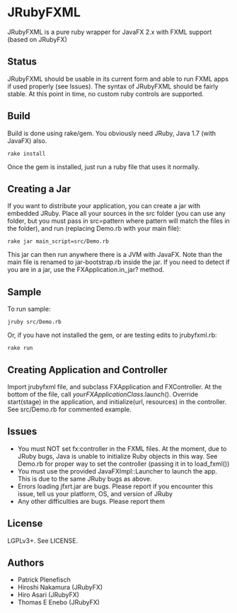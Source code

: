 JRubyFXML
=======
JRubyFXML is a pure ruby wrapper for JavaFX 2.x with FXML support (based on JRubyFX)

Status
------
JRubyFXML should be usable in its current form and able to run FXML apps if used properly (see Issues).
The syntax of JRubyFXML should be fairly stable. At this point in time, no custom ruby controls are supported.

Build
-----
Build is done using rake/gem. You obviously need JRuby, Java 1.7 (with JavaFX) also.

```text
rake install
```
Once the gem is installed, just run a ruby file that uses it normally.

Creating a Jar
--------------
If you want to distribute your application, you can create a jar with embedded JRuby.
Place all your sources in the src folder (you can use any folder, but you must pass in src=pattern where
pattern will match the files in the folder), and run (replacing Demo.rb with your main file):

```text
rake jar main_script=src/Demo.rb
```
This jar can then run anywhere there is a JVM with JavaFX. Note than the main file is
renamed to jar-bootstrap.rb inside the jar. If you need to detect if you are in a jar,
use the FXApplication.in_jar? method.

Sample
-------

To run sample:

```text
jruby src/Demo.rb
```

Or, if you have not installed the gem, or are testing edits to jrubyfxml.rb:

```text
rake run
```

Creating Application and Controller
-----------------------------------

Import jrubyfxml file, and subclass FXApplication and FXController.
At the bottom of the file, call _yourFXApplicationClass_.launch().
Override start(stage) in the application, and initialize(url, resources) in 
the controller. See src/Demo.rb for commented example.

Issues
------
* You must NOT set fx:controller in the FXML files. At the moment, due to JRuby bugs, Java is unable
  to initialize Ruby objects in this way. See Demo.rb for proper way to set the controller (passing it
  in to load_fxml())
* You must use the provided JavaFXImpl::Launcher to launch the app. This is due to the same JRuby bugs
  as above.
* Errors loading jfxrt.jar are bugs. Please report if you encounter this issue, tell us your platform,
  OS, and version of JRuby
* Any other difficulties are bugs. Please report them

License
-------
LGPLv3+. See LICENSE.

Authors
-------
- Patrick Plenefisch
- Hiroshi Nakamura (JRubyFX)
- Hiro Asari (JRubyFX)
- Thomas E Enebo (JRubyFX)

